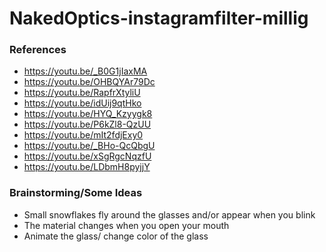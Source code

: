 # NakedOptics-instagramfilter-millig

### References
+ https://youtu.be/_B0G1jIaxMA			
+ https://youtu.be/OHBQYAr79Dc		
+ https://youtu.be/RapfrXtyliU 				
+ https://youtu.be/idUij9qtHko				
+ https://youtu.be/HYQ_Kzyygk8 			
+ https://youtu.be/P6kZl8-QzUU	
+ https://youtu.be/mIt2fdjExy0
+ https://youtu.be/_BHo-QcQbgU
+ https://youtu.be/xSgRgcNqzfU
+ https://youtu.be/LDbmH8pyjjY

### Brainstorming/Some Ideas
+ Small snowflakes fly around the glasses and/or appear when you blink
+ The material changes when you open your mouth
+ Animate the glass/ change color of the glass
